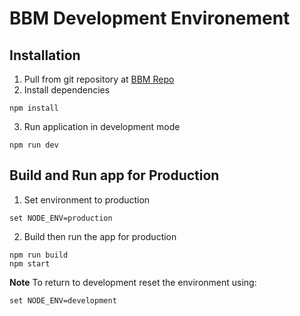 # BBM Development Environement

## Installation

1. Pull from git repository at [BBM Repo](https://github.com/jdrewtopia/bbm.git)
2. Install dependencies
```console
npm install
```
3. Run application in development mode
```console
npm run dev
```

## Build and Run app for Production
1. Set environment to production
```console
set NODE_ENV=production
```
2. Build then run the app for production
```console
npm run build
npm start
```
**Note** To return to development reset the environment using:
```console
set NODE_ENV=development
```
 

